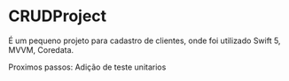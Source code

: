 # CRUDProject
É um pequeno projeto para cadastro de clientes, onde foi utilizado Swift 5, MVVM, Coredata.

Proximos passos:
Adição de teste unitarios
